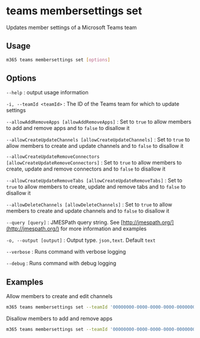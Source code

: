 # teams membersettings set

Updates member settings of a Microsoft Teams team

## Usage

```sh
m365 teams membersettings set [options]
```

## Options

`--help`
: output usage information

`-i, --teamId <teamId>`
: The ID of the Teams team for which to update settings

`--allowAddRemoveApps [allowAddRemoveApps]`
: Set to `true` to allow members to add and remove apps and to `false` to disallow it

`--allowCreateUpdateChannels [allowCreateUpdateChannels]`
: Set to `true` to allow members to create and update channels and to `false` to disallow it

`--allowCreateUpdateRemoveConnectors [allowCreateUpdateRemoveConnectors]`
: Set to `true` to allow members to create, update and remove connectors and to `false` to disallow it

`--allowCreateUpdateRemoveTabs [allowCreateUpdateRemoveTabs]`
: Set to `true` to allow members to create, update and remove tabs and to `false` to disallow it

`--allowDeleteChannels [allowDeleteChannels]`
: Set to `true` to allow members to create and update channels and to `false` to disallow it

`--query [query]`
: JMESPath query string. See [http://jmespath.org/](http://jmespath.org/) for more information and examples

`-o, --output [output]`
: Output type. `json,text`. Default `text`

`--verbose`
: Runs command with verbose logging

`--debug`
: Runs command with debug logging

## Examples

Allow members to create and edit channels

```sh
m365 teams membersettings set --teamId '00000000-0000-0000-0000-000000000000' --allowCreateUpdateChannels true
```

Disallow members to add and remove apps

```sh
m365 teams membersettings set --teamId '00000000-0000-0000-0000-000000000000' --allowAddRemoveApps false
```